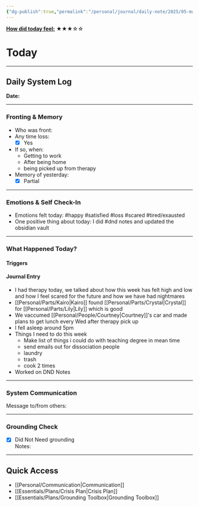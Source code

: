 ```yaml
---
{"dg-publish":true,"permalink":"/personal/journal/daily-note/2025/05-may/2025-05-08/","tags":["daily","#period"],"noteIcon":""}
---
```


**<u>How did today feel:</u>** ★★★☆☆

# Today
---
## Daily System Log  
**Date:**

---

### Fronting & Memory
- Who was front:  
- Any time loss: 
	- [x] Yes 
- If so, when:  
	- Getting to work
	- After being home
	- being picked up from therapy
- Memory of yesterday: 
	- [x] Partial

---

### Emotions & Self Check-In
- Emotions felt today:  #happy #satisfied #loss #scared #tired/exausted 
- One positive thing about today:  I did #dnd notes and updated the obsidian vault

---

### What Happened Today?
#### Triggers 

#### Journal Entry
- I had therapy today, we talked about how this week has felt high and low and how I feel scared for the future and how we have had nightmares 
- [[Personal/Parts/Kairo\|Kairo]] found [[Personal/Parts/Crystal\|Crystal]] for [[Personal/Parts/Lily\|Lily]] which is good 
- We vaccumed [[Personal/People/Courtney\|Courtney]]'s car and made plans to get lunch every Wed after therapy pick up 
- I fell asleep around 5pm 
- Things I need to do this week 
	- Make list of things i could do with teaching degree in mean time 
	- send emails out for dissociation people
	- laundry
	- trash
	- cook 2 times
- Worked on DND Notes 

---

### System Communication  
Message to/from others:  

---

### Grounding Check  
-  [x] Did Not Need grounding  
Notes:  

---

## Quick Access
- [[Personal/Communication\|Communication]]
- [[Essentials/Plans/Crisis Plan\|Crisis Plan]]
- [[Essentials/Plans/Grounding Toolbox\|Grounding Toolbox]]
